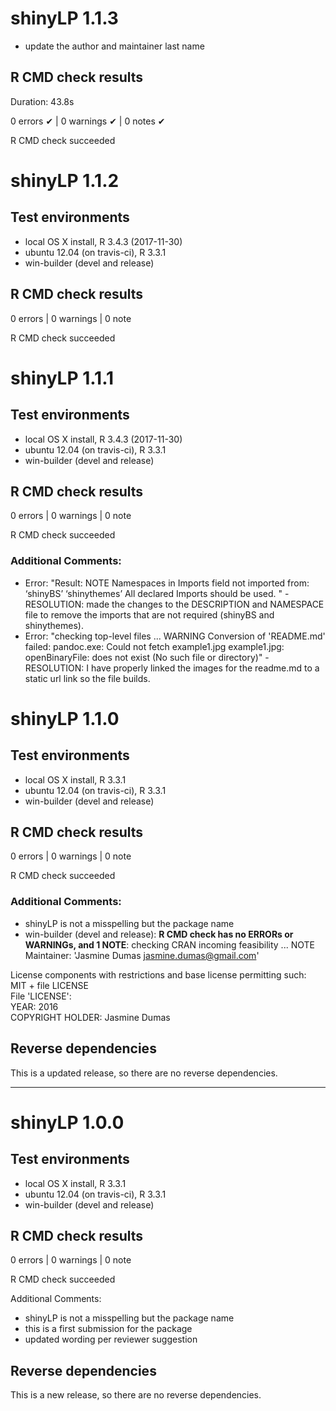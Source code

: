 # shinyLP 1.1.3

* update the author and maintainer last name

## R CMD check results 
Duration: 43.8s

0 errors ✔ | 0 warnings ✔ | 0 notes ✔

R CMD check succeeded


# shinyLP 1.1.2

## Test environments
* local OS X install, R 3.4.3 (2017-11-30)
* ubuntu 12.04 (on travis-ci), R 3.3.1
* win-builder (devel and release)

## R CMD check results

0 errors | 0 warnings | 0 note

R CMD check succeeded


# shinyLP 1.1.1

## Test environments
* local OS X install, R 3.4.3 (2017-11-30)
* ubuntu 12.04 (on travis-ci), R 3.3.1
* win-builder (devel and release)

## R CMD check results

0 errors | 0 warnings | 0 note

R CMD check succeeded

### Additional Comments:
* Error: "Result: NOTE 
    Namespaces in Imports field not imported from:
     ‘shinyBS’ ‘shinythemes’
     All declared Imports should be used. " - RESOLUTION:  made the changes to the DESCRIPTION and NAMESPACE file to remove the imports that are not required (shinyBS and shinythemes).
* Error: "checking top-level files ... WARNING
Conversion of 'README.md' failed:
pandoc.exe: Could not fetch example1.jpg
example1.jpg: openBinaryFile: does not exist (No such file or directory)" - RESOLUTION: I have properly linked the images for the readme.md to a static url link so the file builds.



# shinyLP 1.1.0

## Test environments
* local OS X install, R 3.3.1
* ubuntu 12.04 (on travis-ci), R 3.3.1
* win-builder (devel and release)

## R CMD check results

0 errors | 0 warnings | 0 note

R CMD check succeeded

### Additional Comments:

* shinyLP is not a misspelling but the package name
* win-builder (devel and release): **R CMD check has no ERRORs or WARNINGs, and 1 NOTE**: checking CRAN incoming feasibility ... NOTE
Maintainer: 'Jasmine Dumas <jasmine.dumas@gmail.com>'

License components with restrictions and base license permitting such:    
  MIT + file LICENSE    
File 'LICENSE':     
  YEAR: 2016      
  COPYRIGHT HOLDER: Jasmine Dumas     

## Reverse dependencies

This is a updated release, so there are no reverse dependencies.

___

# shinyLP 1.0.0

## Test environments
* local OS X install, R 3.3.1
* ubuntu 12.04 (on travis-ci), R 3.3.1
* win-builder (devel and release)

## R CMD check results

0 errors | 0 warnings | 0 note

R CMD check succeeded

Additional Comments:
* shinyLP is not a misspelling but the package name
* this is a first submission for the package
* updated wording per reviewer suggestion


## Reverse dependencies

This is a new release, so there are no reverse dependencies.

